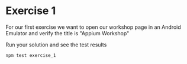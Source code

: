 # Exercise 1
For our first exercise we want to open our workshop page in an Android
Emulator and verify the title is "Appium Workshop"

Run your solution and see the test results
```bash
npm test exercise_1
```
